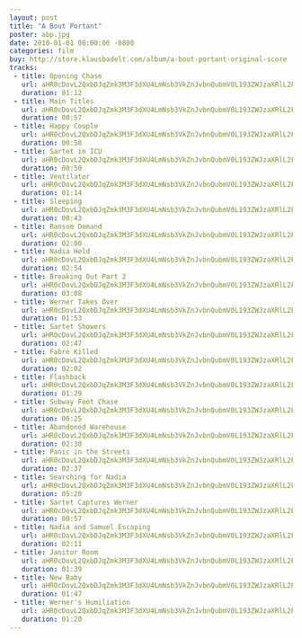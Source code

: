 ```yaml
---
layout: post
title: "A Bout Portant"
poster: abp.jpg
date: 2010-01-01 00:00:00 -0800
categories: film
buy: http://store.klausbadelt.com/album/a-bout-portant-original-score
tracks:
 - title: Opening Chase
   url: aHR0cDovL2QxbDJqZmk3M3F3dXU4LmNsb3VkZnJvbnQubmV0L193ZWJzaXRlL2FicC8wMSBPcGVuaW5nIENoYXNlLm1wMw==
   duration: 01:12
 - title: Main Titles
   url: aHR0cDovL2QxbDJqZmk3M3F3dXU4LmNsb3VkZnJvbnQubmV0L193ZWJzaXRlL2FicC8wMiBNYWluIFRpdGxlcy5tcDM=
   duration: 00:57
 - title: Happy Couple
   url: aHR0cDovL2QxbDJqZmk3M3F3dXU4LmNsb3VkZnJvbnQubmV0L193ZWJzaXRlL2FicC8wMyBIYXBweSBDb3VwbGUubXAz
   duration: 00:58
 - title: Sartet in ICU
   url: aHR0cDovL2QxbDJqZmk3M3F3dXU4LmNsb3VkZnJvbnQubmV0L193ZWJzaXRlL2FicC8wNCBTYXJ0ZXQgaW4gSUNVLm1wMw==
   duration: 00:50
 - title: Ventilator
   url: aHR0cDovL2QxbDJqZmk3M3F3dXU4LmNsb3VkZnJvbnQubmV0L193ZWJzaXRlL2FicC8wNSBWZW50aWxhdG9yLm1wMw==
   duration: 01:14
 - title: Sleeping
   url: aHR0cDovL2QxbDJqZmk3M3F3dXU4LmNsb3VkZnJvbnQubmV0L193ZWJzaXRlL2FicC8wNiBTbGVlcGluZy5tcDM=
   duration: 00:43
 - title: Ransom Demand
   url: aHR0cDovL2QxbDJqZmk3M3F3dXU4LmNsb3VkZnJvbnQubmV0L193ZWJzaXRlL2FicC8wNyBSYW5zb20gRGVtYW5kLm1wMw==
   duration: 02:00
 - title: Nadia Held
   url: aHR0cDovL2QxbDJqZmk3M3F3dXU4LmNsb3VkZnJvbnQubmV0L193ZWJzaXRlL2FicC8wOCBOYWRpYSBIZWxkLm1wMw==
   duration: 02:54
 - title: Breaking Out Part 2
   url: aHR0cDovL2QxbDJqZmk3M3F3dXU4LmNsb3VkZnJvbnQubmV0L193ZWJzaXRlL2FicC8wOSBCcmVha2luZyBPdXQgUGFydCAyLm1wMw==
   duration: 03:08
 - title: Werner Takes Over
   url: aHR0cDovL2QxbDJqZmk3M3F3dXU4LmNsb3VkZnJvbnQubmV0L193ZWJzaXRlL2FicC8xMCBXZXJuZXIgVGFrZXMgT3Zlci5tcDM=
   duration: 01:53
 - title: Sartet Showers
   url: aHR0cDovL2QxbDJqZmk3M3F3dXU4LmNsb3VkZnJvbnQubmV0L193ZWJzaXRlL2FicC8xMSBTYXJ0ZXQgU2hvd2Vycy5tcDM=
   duration: 02:47
 - title: Fabre Killed
   url: aHR0cDovL2QxbDJqZmk3M3F3dXU4LmNsb3VkZnJvbnQubmV0L193ZWJzaXRlL2FicC8xMiBGYWJyZSBLaWxsZWQubXAz
   duration: 02:02
 - title: Flashback
   url: aHR0cDovL2QxbDJqZmk3M3F3dXU4LmNsb3VkZnJvbnQubmV0L193ZWJzaXRlL2FicC8xMyBGbGFzaGJhY2subXAz
   duration: 01:29
 - title: Subway Foot Chase
   url: aHR0cDovL2QxbDJqZmk3M3F3dXU4LmNsb3VkZnJvbnQubmV0L193ZWJzaXRlL2FicC8xNCBTdWJ3YXkgRm9vdCBDaGFzZS5tcDM=
   duration: 06:25
 - title: Abandoned Warehouse
   url: aHR0cDovL2QxbDJqZmk3M3F3dXU4LmNsb3VkZnJvbnQubmV0L193ZWJzaXRlL2FicC8xNSBBYmFuZG9uZWQgV2FyZWhvdXNlLm1wMw==
   duration: 02:30
 - title: Panic in the Streets
   url: aHR0cDovL2QxbDJqZmk3M3F3dXU4LmNsb3VkZnJvbnQubmV0L193ZWJzaXRlL2FicC8xNiBQYW5pYyBpbiB0aGUgU3RyZWV0cy5tcDM=
   duration: 02:37
 - title: Searching for Nadia
   url: aHR0cDovL2QxbDJqZmk3M3F3dXU4LmNsb3VkZnJvbnQubmV0L193ZWJzaXRlL2FicC8xNyBTZWFyY2hpbmcgZm9yIE5hZGlhLm1wMw==
   duration: 05:20
 - title: Sartet Captures Werner
   url: aHR0cDovL2QxbDJqZmk3M3F3dXU4LmNsb3VkZnJvbnQubmV0L193ZWJzaXRlL2FicC8xOCBTYXJ0ZXQgQ2FwdHVyZXMgV2VybmVyLm1wMw==
   duration: 00:57
 - title: Nadia and Samuel Escaping
   url: aHR0cDovL2QxbDJqZmk3M3F3dXU4LmNsb3VkZnJvbnQubmV0L193ZWJzaXRlL2FicC8xOSBOYWRpYSBhbmQgU2FtdWVsIEVzY2FwaW5nLm1wMw==
   duration: 02:11
 - title: Janitor Room
   url: aHR0cDovL2QxbDJqZmk3M3F3dXU4LmNsb3VkZnJvbnQubmV0L193ZWJzaXRlL2FicC8yMCBKYW5pdG9yIFJvb20ubXAz
   duration: 01:39
 - title: New Baby
   url: aHR0cDovL2QxbDJqZmk3M3F3dXU4LmNsb3VkZnJvbnQubmV0L193ZWJzaXRlL2FicC8yMSBOZXcgQmFieS5tcDM=
   duration: 01:47
 - title: Werner's Humiliation
   url: aHR0cDovL2QxbDJqZmk3M3F3dXU4LmNsb3VkZnJvbnQubmV0L193ZWJzaXRlL2FicC8yMiBXZXJuZXIncyBIdW1pbGlhdGlvbi5tcDM=
   duration: 01:20
---
```

